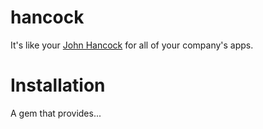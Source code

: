 hancock
=======

It's like your [John Hancock][johnhancock] for all of your company's apps.

Installation
============

A gem that provides...

[johnhancock]: http://www.urbandictionary.com/define.php?term=john+hancock
